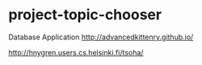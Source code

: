 project-topic-chooser
=====================

Database Application http://advancedkittenry.github.io/

http://hnygren.users.cs.helsinki.fi/tsoha/
